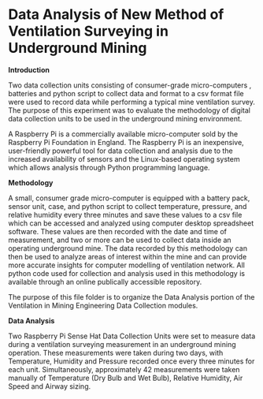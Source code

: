 # Data Analysis of New Method of Ventilation Surveying in Underground Mining

**Introduction**

Two data collection units consisting of consumer-grade micro-computers , batteries and python script to collect data and format to a csv format file were used to record data while performing a typical mine ventilation survey. The purpose of this experiment was to evaluate the methodology of digital data collection units to be used in the underground mining environment. 

A Raspberry Pi is a commercially available micro-computer sold by the Raspberry Pi Foundation in England. The Raspberry Pi is an inexpensive, user-friendly powerful tool for data collection and analysis due to the increased availability of sensors and the Linux-based operating system which allows analysis through Python programming language. 

**Methodology**

A small, consumer grade micro-computer is equipped with a battery pack, sensor unit, case, and python script to collect temperature, pressure, and relative humidity every three minutes and save these values to a csv file which can be accessed and analyzed using computer desktop spreadsheet software. These values are then recorded with the date and time of measurement, and two or more can be used to collect data inside an operating underground mine. The data recorded by this methodology can then be used to analyze areas of interest within the mine and can provide more accurate insights for computer modelling of ventilation network.  All python code used for collection and analysis used in this methodology is available through an online publically accessible repository.

The purpose of this file folder is to organize the Data Analysis portion of the Ventilation in Mining Engineering Data Collection modules.

**Data Analysis**

Two Raspberry Pi Sense Hat Data Collection Units were set to measure data during a ventilation surveying measurement in an underground mining operation. These measurements were taken during two days, with Temperature, Humidity and Pressure recorded once every three minutes for each unit. Simultaneously, approximately 42 measurements were taken manually of Temperature (Dry Bulb and Wet Bulb), Relative Humidity, Air Speed and Airway sizing. 


